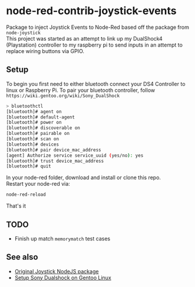 # node-red-contrib-joystick-events
Package to inject Joystick Events to Node-Red based off the package from `node-joystick`  
This project was started as an attempt to link up my DualShock4 (Playstation) controller to my raspberry pi to send inputs in an attempt to replace wiring buttons via GPIO.

## Setup
To begin you first need to either bluetooth connect your DS4 Controller to linux or Raspberry Pi.
To pair your bluetooth controller, follow `https://wiki.gentoo.org/wiki/Sony_DualShock`

```bash
> bluetoothctl
[bluetooth]# agent on
[bluetooth]# default-agent
[bluetooth]# power on
[bluetooth]# discoverable on
[bluetooth]# pairable on
[bluetooth]# scan on
[bluetooth]# devices
[bluetooth]# pair device_mac_address
[agent] Authorize service service_uuid (yes/no): yes
[bluetooth]# trust device_mac_address
[bluetooth]# quit
```

In your node-red folder, download and install or clone this repo.  
Restart your node-red via:
```bash
node-red-reload
```

That's it

## TODO
- Finish up match `memorymatch` test cases 


## See also
- <a href="https://github.com/JayBeavers/node-joystick/blob/master/joystick.js" target="_blank">Original Joystick NodeJS package</a>
- <a href="https://wiki.gentoo.org/wiki/Sony_DualShock" target="_blank">Setup Sony Dualshock on Gentoo Linux</a>